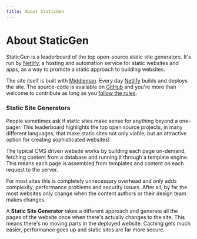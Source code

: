 ```yaml
---
title: About StaticGen
---
```


# About StaticGen

StaticGen is a leaderboard of the top open-source static site generators. It's run by [Netlify](https://www.netlify.com), a hosting and automation service for static websites and apps, as a way to promote a static approach to building websites.

The site itself is built with [Middleman](http://middlemanapp.com/). Every day [Netlify](https://www.netlify.com/) builds and deploys the site. The source-code is available on [GitHub](https://github.com/netlify/staticgen) and you're more than welcome to contribute as long as you [follow the rules](/rules.html).

### Static Site Generators

People sometimes ask if static sites make sense for anything beyond a one-pager. This leaderboard highlights the top open source projects, in many different languages, that make static sites not only viable, but an attractive option for creating sophisticated websites!

The typical CMS driven website works by building each page on-demand, fetching content from a database and running it through a template engine. This means each page is assembled from templates and content on each request to the server.

For most sites this is completely unnecessary overhead and only adds complexity, performance problems and security issues. After all, by far the most websites only change when the content authors or their design team makes changes.

A **Static Site Generator** takes a different approach and generate all the pages of the website once when there's actually changes to the site. This means there's no moving parts in the deployed website. Caching gets much easier, performance goes up and static sites are far more secure.
